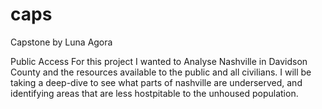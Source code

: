 # caps

Capstone by Luna Agora

Public Access
For this project I wanted to Analyse Nashville in Davidson County and the resources available to the public and all civilians. I will be taking a deep-dive to see what parts of nashville are underserved, and identifying areas that are less hostpitable to the unhoused population.